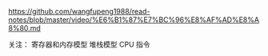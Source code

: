 https://github.com/wangfupeng1988/read-notes/blob/master/video/%E6%B1%87%E7%BC%96%E8%AF%AD%E8%A8%80.md

关注：
寄存器和内存模型
堆栈模型
CPU 指令
